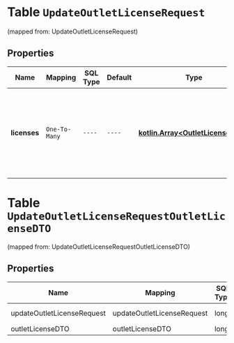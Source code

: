 
# Table `UpdateOutletLicenseRequest`
(mapped from: UpdateOutletLicenseRequest)

## Properties
Name | Mapping | SQL Type | Default | Type | Description | Notes
---- | ------- | -------- | ------- | ---- | ----------- | -----
**licenses** | `One-To-Many` | `----` | `----`  | [**kotlin.Array&lt;OutletLicenseDTO&gt;**](OutletLicenseDTO.md) | Список лицензий. Обязательный параметр, должен содержать информацию хотя бы об одной лицензии.  | 


# **Table `UpdateOutletLicenseRequestOutletLicenseDTO`**
(mapped from: UpdateOutletLicenseRequestOutletLicenseDTO)

## Properties
Name | Mapping | SQL Type | Default | Type | Description | Notes
---- | ------- | -------- | ------- | ---- | ----------- | -----
updateOutletLicenseRequest | updateOutletLicenseRequest | long | | kotlin.Long | Primary Key | *one*
outletLicenseDTO | outletLicenseDTO | long | | kotlin.Long | Foreign Key | *many*



